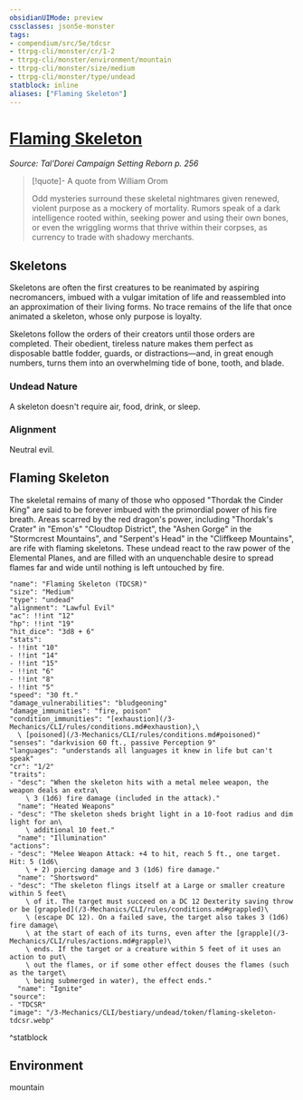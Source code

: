 ```yaml
---
obsidianUIMode: preview
cssclasses: json5e-monster
tags:
- compendium/src/5e/tdcsr
- ttrpg-cli/monster/cr/1-2
- ttrpg-cli/monster/environment/mountain
- ttrpg-cli/monster/size/medium
- ttrpg-cli/monster/type/undead
statblock: inline
aliases: ["Flaming Skeleton"]
---
```

# [Flaming Skeleton](3-Mechanics\CLI\bestiary\undead/flaming-skeleton-tdcsr.md)
*Source: Tal'Dorei Campaign Setting Reborn p. 256*  

> [!quote]- A quote from William Orom  
> 
> Odd mysteries surround these skeletal nightmares given renewed, violent purpose as a mockery of mortality. Rumors speak of a dark intelligence rooted within, seeking power and using their own bones, or even the wriggling worms that thrive within their corpses, as currency to trade with shadowy merchants.

## Skeletons

Skeletons are often the first creatures to be reanimated by aspiring necromancers, imbued with a vulgar imitation of life and reassembled into an approximation of their living forms. No trace remains of the life that once animated a skeleton, whose only purpose is loyalty.

Skeletons follow the orders of their creators until those orders are completed. Their obedient, tireless nature makes them perfect as disposable battle fodder, guards, or distractions—and, in great enough numbers, turns them into an overwhelming tide of bone, tooth, and blade.

### Undead Nature

A skeleton doesn't require air, food, drink, or sleep.

### Alignment

Neutral evil.

## Flaming Skeleton

The skeletal remains of many of those who opposed "Thordak the Cinder King" are said to be forever imbued with the primordial power of his fire breath. Areas scarred by the red dragon's power, including "Thordak's Crater" in "Emon's" "Cloudtop District", the "Ashen Gorge" in the "Stormcrest Mountains", and "Serpent's Head" in the "Cliffkeep Mountains", are rife with flaming skeletons. These undead react to the raw power of the Elemental Planes, and are filled with an unquenchable desire to spread flames far and wide until nothing is left untouched by fire.

```statblock
"name": "Flaming Skeleton (TDCSR)"
"size": "Medium"
"type": "undead"
"alignment": "Lawful Evil"
"ac": !!int "12"
"hp": !!int "19"
"hit_dice": "3d8 + 6"
"stats":
- !!int "10"
- !!int "14"
- !!int "15"
- !!int "6"
- !!int "8"
- !!int "5"
"speed": "30 ft."
"damage_vulnerabilities": "bludgeoning"
"damage_immunities": "fire, poison"
"condition_immunities": "[exhaustion](/3-Mechanics/CLI/rules/conditions.md#exhaustion),\
  \ [poisoned](/3-Mechanics/CLI/rules/conditions.md#poisoned)"
"senses": "darkvision 60 ft., passive Perception 9"
"languages": "understands all languages it knew in life but can't speak"
"cr": "1/2"
"traits":
- "desc": "When the skeleton hits with a metal melee weapon, the weapon deals an extra\
    \ 3 (1d6) fire damage (included in the attack)."
  "name": "Heated Weapons"
- "desc": "The skeleton sheds bright light in a 10-foot radius and dim light for an\
    \ additional 10 feet."
  "name": "Illumination"
"actions":
- "desc": "Melee Weapon Attack: +4 to hit, reach 5 ft., one target. Hit: 5 (1d6\
    \ + 2) piercing damage and 3 (1d6) fire damage."
  "name": "Shortsword"
- "desc": "The skeleton flings itself at a Large or smaller creature within 5 feet\
    \ of it. The target must succeed on a DC 12 Dexterity saving throw or be [grappled](/3-Mechanics/CLI/rules/conditions.md#grappled)\
    \ (escape DC 12). On a failed save, the target also takes 3 (1d6) fire damage\
    \ at the start of each of its turns, even after the [grapple](/3-Mechanics/CLI/rules/actions.md#grapple)\
    \ ends. If the target or a creature within 5 feet of it uses an action to put\
    \ out the flames, or if some other effect douses the flames (such as the target\
    \ being submerged in water), the effect ends."
  "name": "Ignite"
"source":
- "TDCSR"
"image": "/3-Mechanics/CLI/bestiary/undead/token/flaming-skeleton-tdcsr.webp"
```
^statblock

## Environment

mountain